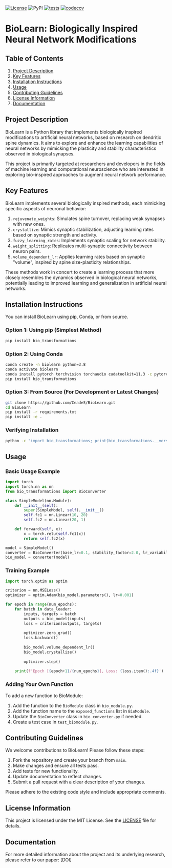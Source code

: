 [![License](https://img.shields.io/badge/license-MIT-blue)](https://opensource.org/licenses/mit)
![PyPI](https://img.shields.io/pypi/v/pytorch_bio_transformations)
[![tests](https://github.com/CeadeS/pytorch_bio_transformations/actions/workflows/test.yml/badge.svg)](https://github.com/CeadeS/pytorch_bio_transformations/actions/workflows/test.yml)
[![codecov](https://codecov.io/gh/CeadeS/pytorch_bio_transformations/branch/dev/graph/badge.svg?token=I11PUI5K0S)](https://codecov.io/gh/CeadeS/pytorch_bio_transformations)

# BioLearn: Biologically Inspired Neural Network Modifications

## Table of Contents
1. [Project Description](#project-description)
2. [Key Features](#key-features)
3. [Installation Instructions](#installation-instructions)
4. [Usage](#usage)
5. [Contributing Guidelines](#contributing-guidelines)
6. [License Information](#license-information)
7. [Documentation](#documentation)

## Project Description

BioLearn is a Python library that implements biologically inspired modifications to artificial neural networks, based on research on dendritic spine dynamics. It aims to explore and enhance the learning capabilities of neural networks by mimicking the plasticity and stability characteristics observed in biological synapses.

This project is primarily targeted at researchers and developers in the fields of machine learning and computational neuroscience who are interested in exploring bio-inspired approaches to augment neural network performance.

## Key Features

BioLearn implements several biologically inspired methods, each mimicking specific aspects of neuronal behavior:

1. `rejuvenate_weights`: Simulates spine turnover, replacing weak synapses with new ones.
2. `crystallize`: Mimics synaptic stabilization, adjusting learning rates based on synaptic strength and activity.
3. `fuzzy_learning_rates`: Implements synaptic scaling for network stability.
4. `weight_splitting`: Replicates multi-synaptic connectivity between neuron pairs.
5. `volume_dependent_lr`: Applies learning rates based on synaptic "volume", inspired by spine size-plasticity relationships.

These methods work in concert to create a learning process that more closely resembles the dynamics observed in biological neural networks, potentially leading to improved learning and generalization in artificial neural networks.

## Installation Instructions

You can install BioLearn using pip, Conda, or from source.

### Option 1: Using pip (Simplest Method)

```bash
pip install bio_transformations
```

### Option 2: Using Conda

```bash
conda create -n biolearn python=3.8
conda activate biolearn
conda install pytorch torchvision torchaudio cudatoolkit=11.3 -c pytorch
pip install bio_transformations
```

### Option 3: From Source (For Development or Latest Changes)

```bash
git clone https://github.com/CeadeS/BioLearn.git
cd BioLearn
pip install -r requirements.txt
pip install -e .
```

### Verifying Installation

```bash
python -c "import bio_transformations; print(bio_transformations.__version__)"
```

## Usage

### Basic Usage Example

```python
import torch
import torch.nn as nn
from bio_transformations import BioConverter

class SimpleModel(nn.Module):
    def __init__(self):
        super(SimpleModel, self).__init__()
        self.fc1 = nn.Linear(10, 20)
        self.fc2 = nn.Linear(20, 1)

    def forward(self, x):
        x = torch.relu(self.fc1(x))
        return self.fc2(x)

model = SimpleModel()
converter = BioConverter(base_lr=0.1, stability_factor=2.0, lr_variability=0.2)
bio_model = converter(model)
```

### Training Example

```python
import torch.optim as optim

criterion = nn.MSELoss()
optimizer = optim.Adam(bio_model.parameters(), lr=0.001)

for epoch in range(num_epochs):
    for batch in data_loader:
        inputs, targets = batch
        outputs = bio_model(inputs)
        loss = criterion(outputs, targets)
        
        optimizer.zero_grad()
        loss.backward()
        
        bio_model.volume_dependent_lr()
        bio_model.crystallize()
        
        optimizer.step()
        
    print(f'Epoch [{epoch+1}/{num_epochs}], Loss: {loss.item():.4f}')
```

### Adding Your Own Function

To add a new function to BioModule:

1. Add the function to the `BioModule` class in `bio_module.py`.
2. Add the function name to the `exposed_functions` list in `BioModule`.
3. Update the `BioConverter` class in `bio_converter.py` if needed.
4. Create a test case in `test_biomodule.py`.

## Contributing Guidelines

We welcome contributions to BioLearn! Please follow these steps:

1. Fork the repository and create your branch from `main`.
2. Make changes and ensure all tests pass.
3. Add tests for new functionality.
4. Update documentation to reflect changes.
5. Submit a pull request with a clear description of your changes.

Please adhere to the existing code style and include appropriate comments.

## License Information

This project is licensed under the MIT License. See the [LICENSE](LICENSE) file for details.

## Documentation

For more detailed information about the project and its underlying research, please refer to our paper: [DOI]
